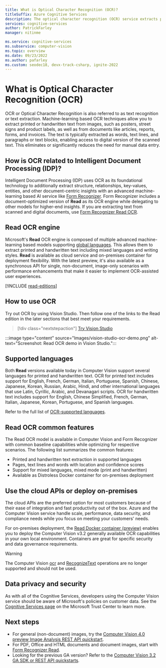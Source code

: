 ```yaml
---
title: What is Optical Character Recognition (OCR)?
titleSuffix: Azure Cognitive Services
description: The optical character recognition (OCR) service extracts print and handwritten text from images.
services: cognitive-services
author: PatrickFarley
manager: nitinme

ms.service: cognitive-services
ms.subservice: computer-vision
ms.topic: overview
ms.date: 09/23/2022
ms.author: pafarley
ms.custom: seodec18, devx-track-csharp, ignite-2022
---
```


# What is Optical Character Recognition (OCR)

OCR or Optical Character Recognition is also referred to as text recognition or text extraction. Machine-learning based OCR techniques allow you to extract printed or handwritten text from images, such as posters, street signs and product labels, as well as from documents like articles, reports, forms, and invoices. The text is typically extracted as words, text lines, and paragraphs or text blocks, enabling access to digital version of the scanned text. This eliminates or significantly reduces the need for manual data entry.

## How is OCR related to Intelligent Document Processing (IDP)?

Intelligent Document Processing (IDP) uses OCR as its foundational technology to additionally extract structure, relationships, key-values, entities, and other document-centric insights with an advanced machine-learning based AI service like [Form Recognizer](../../applied-ai-services/form-recognizer/overview.md). Form Recognizer includes a document-optimized version of **Read** as its OCR engine while delegating to other models for higher-end insights. If you are extracting text from scanned and digital documents, use [Form Recognizer Read OCR](../../applied-ai-services/form-recognizer/concept-read.md).

## Read OCR engine
Microsoft's **Read** OCR engine is composed of multiple advanced machine-learning based models supporting [global languages](./language-support.md). This allows them to extract printed and handwritten text including mixed languages and writing styles. **Read** is available as cloud service and on-premises container for deployment flexibility. With the latest preview, it's also available as a synchronous API for single, non-document, image-only scenarios with performance enhancements that make it easier to implement OCR-assisted user experiences.

[!INCLUDE [read-editions](includes/read-editions.md)]

## How to use OCR

Try out OCR by using Vision Studio. Then follow one of the links to the Read edition in the later sections that best meet your requirements.

> [!div class="nextstepaction"]
> [Try Vision Studio](https://portal.vision.cognitive.azure.com/)

:::image type="content" source="Images/vision-studio-ocr-demo.png" alt-text="Screenshot: Read OCR demo in Vision Studio.":::

## Supported languages

Both **Read** versions available today in Computer Vision support several languages for printed and handwritten text. OCR for printed text includes support for English, French, German, Italian, Portuguese, Spanish, Chinese, Japanese, Korean, Russian, Arabic, Hindi, and other international languages that use Latin, Cyrillic, Arabic, and Devanagari scripts. OCR for handwritten text includes support for English, Chinese Simplified, French, German, Italian, Japanese, Korean, Portuguese, and Spanish languages.

Refer to the full list of [OCR-supported languages](./language-support.md#optical-character-recognition-ocr).

## Read OCR common features

The Read OCR model is available in Computer Vision and Form Recognizer with common baseline capabilities while optimizing for respective scenarios. The following list summarizes the common features:

* Printed and handwritten text extraction in supported languages
* Pages, text lines and words with location and confidence scores
* Support for mixed languages, mixed mode (print and handwritten)
* Available as Distroless Docker container for on-premises deployment

## Use the cloud APIs or deploy on-premises

The cloud APIs are the preferred option for most customers because of their ease of integration and fast productivity out of the box. Azure and the Computer Vision service handle scale, performance, data security, and compliance needs while you focus on meeting your customers' needs.

For on-premises deployment, the [Read Docker container (preview)](./computer-vision-how-to-install-containers.md) enables you to deploy the Computer Vision v3.2 generally available OCR capabilities in your own local environment. Containers are great for specific security and data governance requirements.

> [!WARNING]
> The Computer Vision [ocr](https://westus.dev.cognitive.microsoft.com/docs/services/computer-vision-v3-2/operations/56f91f2e778daf14a499f20d) and [RecognizeText](https://westus.dev.cognitive.microsoft.com/docs/services/5cd27ec07268f6c679a3e641/operations/587f2c6a1540550560080311) operations are no longer supported and should not be used.

## Data privacy and security

As with all of the Cognitive Services, developers using the Computer Vision service should be aware of Microsoft's policies on customer data. See the [Cognitive Services page](https://www.microsoft.com/trustcenter/cloudservices/cognitiveservices) on the Microsoft Trust Center to learn more.

## Next steps

- For general (non-document) images, try the [Computer Vision 4.0 preview Image Analysis REST API quickstart](./concept-ocr.md).
- For PDF, Office and HTML documents and document images, start with [Form Recognizer Read](../../applied-ai-services/form-recognizer/concept-read.md).
- Looking for the previous GA version? Refer to the [Computer Vision 3.2 GA SDK or REST API quickstarts](./quickstarts-sdk/client-library.md).
